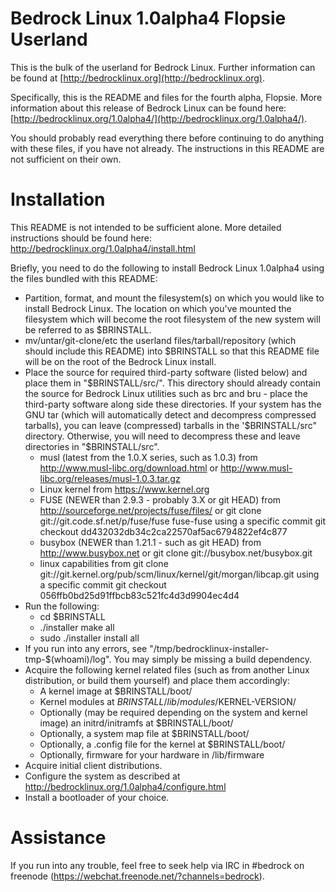Bedrock Linux 1.0alpha4 Flopsie Userland
========================================

This is the bulk of the userland for Bedrock Linux.  Further information can be
found at [http://bedrocklinux.org](http://bedrocklinux.org).

Specifically, this is the README and files for the fourth alpha, Flopsie.  More
information about this release of Bedrock Linux can be found here:
[http://bedrocklinux.org/1.0alpha4/](http://bedrocklinux.org/1.0alpha4/).

You should probably read everything there before continuing to do anything with
these files, if you have not already.  The instructions in this README are not
sufficient on their own.

Installation
============

This README is not intended to be sufficient alone.  More detailed instructions
should be found here: http://bedrocklinux.org/1.0alpha4/install.html

Briefly, you need to do the following to install Bedrock Linux 1.0alpha4 using
the files bundled with this README:

- Partition, format, and mount the filesystem(s) on which you would like to
  install Bedrock Linux.  The location on which you've mounted the filesystem
  which will become the root filesystem of the new system will be referred to
  as $BRINSTALL.
- mv/untar/git-clone/etc the userland files/tarball/repository (which should
  include this README) into $BRINSTALL so that this README file will be on the
  root of the Bedrock Linux install.
- Place the source for required third-party software (listed below) and place
  them in "$BRINSTALL/src/".  This directory should already contain the source
  for Bedrock Linux utilities such as brc and bru - place the third-party
  software along side these directories.  If your system has the GNU tar (which
  will automatically detect and decompress compressed tarballs), you can leave
  (compressed) tarballs in the '$BRINSTALL/src" directory.  Otherwise, you will
  need to decompress these and leave directories in "$BRINSTALL/src".
  - musl (latest from the 1.0.X series, such as 1.0.3) from
    http://www.musl-libc.org/download.html
    or
    http://www.musl-libc.org/releases/musl-1.0.3.tar.gz
  - Linux kernel from
    https://www.kernel.org
  - FUSE (NEWER than 2.9.3 - probably 3.X or git HEAD) from
    http://sourceforge.net/projects/fuse/files/
    or
    git clone git://git.code.sf.net/p/fuse/fuse fuse-fuse
    using a specific commit
    git checkout dd432032db34c2ca22570af5ac6794822ef4c877
  - busybox (NEWER than 1.21.1 - such as git HEAD) from
    http://www.busybox.net
    or
    git clone git://busybox.net/busybox.git
  - linux capabilities from
    git clone git://git.kernel.org/pub/scm/linux/kernel/git/morgan/libcap.git
    using a specific commit
    git checkout 056ffb0bd25d91ffbcb83c521fc4d3d9904ec4d4
- Run the following:
  - cd $BRINSTALL
  - ./installer make all
  - sudo ./installer install all
- If you run into any errors, see
  "/tmp/bedrocklinux-installer-tmp-$(whoami)/log".  You may simply be missing a
  build dependency.
- Acquire the following kernel related files (such as from another Linux
  distribution, or build them yourself) and place them accordingly:
  - A kernel image at $BRINSTALL/boot/
  - Kernel modules at $BRINSTALL/lib/modules/$KERNEL-VERSION/
  - Optionally (may be required depending on the system and kernel image) an
    initrd/initramfs at $BRINSTALL/boot/
  - Optionally, a system map file at $BRINSTALL/boot/
  - Optionally, a .config file for the kernel at $BRINSTALL/boot/
  - Optionally, firmware for your hardware in /lib/firmware
- Acquire initial client distributions.
- Configure the system as described at http://bedrocklinux.org/1.0alpha4/configure.html
- Install a bootloader of your choice.

Assistance
==========
If you run into any trouble, feel free to seek help via IRC in #bedrock on
freenode (https://webchat.freenode.net/?channels=bedrock).
